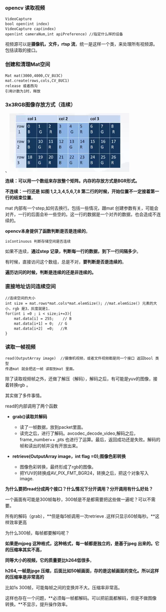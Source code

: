 ### **opencv 读取视频**

```
VideoCapture 
bool open(int index)
VideoCapture cap(index)
open(int cameraNum,int apiPreference) //指定什么样的设备
```

视频源可以是**摄像机，文件，rtsp 流**，统一是这样一个类，来处理所有视频源。包括读取的接口。



### **创建和清理Mat空间**

```
Mat mat(3000,4000,CV_8U3C)
mat.create(rows,cols,CV_8UC1)
release 或者西沟 
引用计数为1时，释放

```

### 3x3RGB图像存放方式（连续）

、<img src="01.png" style="zoom:75%;" />

**连续：可以用一个数组来存放整个矩阵。内存的存放方式是BGR形式。**

**不连续：一行还是 如图 1,2,3,4,5,6,7,8 第二行的时候，开始位置不一定接着第一行的结束位置**。

mat 内部有一个step,如何去换行。包括一些情况，跟mat 创建参数有关，可能会对齐，一行的后面会补一些空的。这一行的数据是一个对齐的数据，也会造成不连续的。

**opencv本身提供了函数判断是否是连续的**。

```
isContinuous 判断存储空间是否连续
```

如果不连续，**通过step 记录，判断每一行的数据，到下一行间隔多少**。

有时候，直接访问这个数组，总是不对，**要判断是否是连续的**。

**遍历访问的时候，判断是连续的还是非连续的。**

### 直接地址访问连续空间

```
//连续空间的大小
int size = mat.rows*mat.cols*mat.elemSize(); //mat.elemSize() 元素的大小，rgb 是3，灰度就是1.
for(int i =0 ; i < size;i+=3){
	mat.data[i] = 255;    // B
	mat.data[i+1] = 0;  // G
	mat.data[i+2]  =0;   //R
}

```

### 读取一帧视频

```
read(OutputArray image)  //摄像机视频，或者文件视频都是同一个接口 返回bool 类型
传递mat 就会把这一帧 读取到mat 里面。
```

除了读取视频帧之外，还做了解压（解码），解码之后，有可能是yuv的图像，接着转换rgb 。

其实做了多件事情。

read的内部调用了两个函数

- **grab()读取并解码** 
  - 读了一帧数据，放到packet里面。
  - 读完之后，进行了解码。avcodec_decode_video,解码之后，frame_number++ ,pts 也进行了运算。最后，返回成功还是失败。解码的帧和读出的帧并没有开放出来。



- **retrieve(OutputArray image，int flag =0);图像色彩转换**
  - 图像色彩转换，最终形成了rgb的图像。
  - 把YUV的转换成AV_PIX_FMT_BGR24，转换之后，把这个对象写入image.

**为什么要把read分成两个接口？什么情况下分开调用？分开调用有什么好处？**

一个画面有可能是300帧每秒，300帧是不是都需要把这些做一遍呢？可以不需要。

所有的解码（grab），**但是每5帧调用一次retrieve .这样只显示60帧每秒。**这样效率更高

为什么300帧，每帧都要解吗呢？

**如果是mjpeg 这种格式，这种格式，每一帧都是独立的，是基于jpeg 出来的。它的压缩率其实不高，**

**同等大小的视频，它的质量要比h264低很多**。

**h264,一帧是jpge 压缩，后面比如50帧画面，存的是这帧画面的变化。所以这样的压缩率是非常高的**

比如1s 300帧，可能每帧之间的变换并不大。压缩率非常高。

这样也存在一个问题，**必须每一帧都解码。可以把前面都解码，但是不做图像转换。**不显示，提升操作效率。













